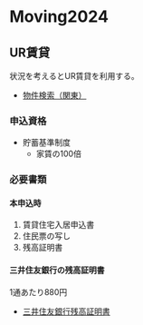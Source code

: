 # Moving2024


## UR賃貸
状況を考えるとUR賃貸を利用する。
* [物件検索（関東）](https://www.ur-net.go.jp/chintai/kanto/)

### 申込資格
- 貯蓄基準制度
    - 家賃の100倍


### 必要書類
#### 本申込時
1. 賃貸住宅入居申込書
1. 住民票の写し
1. 残高証明書
#### 三井住友銀行の残高証明書
1通あたり880円
- [三井住友銀行残高証明書](https://www.smbc.co.jp/kojin/otetsuduki/sonota/zandaka/)
